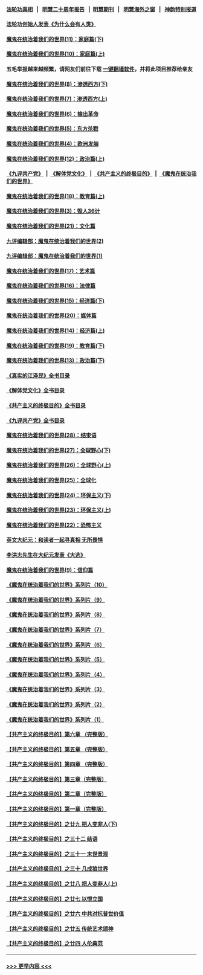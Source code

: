 #### [法轮功真相](https://github.com/gfw-breaker/truth/blob/master/README.md?t=0) &nbsp;&nbsp;|&nbsp;&nbsp; [明慧二十周年报告](https://github.com/gfw-breaker/mh-reports/blob/master/README.md?t=0) &nbsp;&nbsp;|&nbsp;&nbsp;[明慧期刊](https://github.com/gfw-breaker/mh-qikan) &nbsp;&nbsp;|&nbsp;&nbsp; [明慧海外之窗](https://github.com/gfw-breaker/mh-news/blob/master/README.md?t=0) &nbsp;&nbsp;|&nbsp;&nbsp; [神韵特别报道](https://github.com/gfw-breaker/mh-news/blob/master/shenyun.md?t=0)
#### [法轮功创始人发表《为什么会有人类》](../pages/nsc422/n13912117.md?t=03171843) 
#### [魔鬼在统治着我们的世界(11)：家庭篇(下)](../pages/nsc422/n10440961.md?t=03171843) 
#### [魔鬼在统治着我们的世界(10)：家庭篇(上)](../pages/nsc422/n10435448.md?t=03171843) 
#### 五毛举报越来越频繁，请网友们前往下载 [一键翻墙软件](https://github.com/gfw-breaker/ssr-accounts)，并将此项目推荐给亲友
#### [魔鬼在统治着我们的世界(8)：渗透西方(下)](../pages/nsc422/n10429603.md?t=03171843) 
#### [魔鬼在统治着我们的世界(7)：渗透西方(上)](../pages/nsc422/n10426013.md?t=03171843) 
#### [魔鬼在统治着我们的世界(6)：输出革命](../pages/nsc422/n10421536.md?t=03171843) 
#### [魔鬼在统治着我们的世界(5)：东方杀戮](../pages/nsc422/n10417707.md?t=03171843) 
#### [魔鬼在统治着我们的世界(4)：欧洲发端](../pages/nsc422/n10414890.md?t=03171843) 
#### [魔鬼在统治着我们的世界(12)：政治篇(上)](../pages/nsc422/n10444576.md?t=03171843) 
#### [《九评共产党》](https://github.com/begood0513/9ping.md/blob/master/README.md) &nbsp;|&nbsp; [《解体党文化》](../../../../jtdwh.md/blob/master/README.md)  &nbsp;|&nbsp; [《共产主义的终极目的》](../../../../gczydzjmd.md/blob/master/README.md) &nbsp;|&nbsp; [《魔鬼在统治我们的世界》](../../../../mgztzwmdsj.md/blob/master/README.md) 
#### [魔鬼在统治着我们的世界(18)：教育篇(上)](../pages/nsc422/n10526970.md?t=03171843) 
#### [魔鬼在统治着我们的世界(3)：毁人36计](../pages/nsc422/n10411583.md?t=03171843) 
#### [魔鬼在统治着我们的世界(21)：文化篇](../pages/nsc422/n10597706.md?t=03171843) 
#### [九评编辑部：魔鬼在统治着我们的世界(2)](../pages/nsc422/n10410036.md?t=03171843) 
#### [九评编辑部：魔鬼在统治着我们的世界(1)](../pages/nsc422/n10406825.md?t=03171843) 
#### [魔鬼在统治着我们的世界(17)：艺术篇](../pages/nsc422/n10499093.md?t=03171843) 
#### [魔鬼在统治着我们的世界(16)：法律篇](../pages/nsc422/n10485969.md?t=03171843) 
#### [魔鬼在统治着我们的世界(15)：经济篇(下)](../pages/nsc422/n10469975.md?t=03171843) 
#### [魔鬼在统治着我们的世界(20)：媒体篇](../pages/nsc422/n10586579.md?t=03171843) 
#### [魔鬼在统治着我们的世界(14)：经济篇(上)](../pages/nsc422/n10457370.md?t=03171843) 
#### [魔鬼在统治着我们的世界(19)：教育篇(下)](../pages/nsc422/n10564808.md?t=03171843) 
#### [魔鬼在统治着我们的世界(13)：政治篇(下)](../pages/nsc422/n10448270.md?t=03171843) 
#### [《真实的江泽民》全书目录](../pages/nsc422/n13721399.md?t=03171843) 
#### [《解体党文化》全书目录](../pages/nsc422/n13721157.md?t=03171843) 
#### [《共产主义的终极目的》全书目录](../pages/nsc422/n13721048.md?t=03171843) 
#### [《九评共产党》全书目录](../pages/nsc422/n13708085.md?t=03171843) 
#### [魔鬼在统治着我们的世界(28)：结束语](../pages/nsc422/n10936246.md?t=03171843) 
#### [魔鬼在统治着我们的世界(27)：全球野心(下)](../pages/nsc422/n10928319.md?t=03171843) 
#### [魔鬼在统治着我们的世界(26)：全球野心(上)](../pages/nsc422/n10900318.md?t=03171843) 
#### [魔鬼在统治着我们的世界(25)：全球化](../pages/nsc422/n10788205.md?t=03171843) 
#### [魔鬼在统治着我们的世界(24)：环保主义(下)](../pages/nsc422/n10695307.md?t=03171843) 
#### [魔鬼在统治着我们的世界(23)：环保主义(上)](../pages/nsc422/n10688613.md?t=03171843) 
#### [魔鬼在统治着我们的世界(22)：恐怖主义](../pages/nsc422/n10614727.md?t=03171843) 
#### [英文大纪元：和读者一起寻真相 无所畏惧](../pages/nsc422/n12542027.md?t=03171843) 
#### [李洪志先生在大纪元发表《大选》](../pages/nsc422/n12534746.md?t=03171843) 
#### [魔鬼在统治着我们的世界(9)：信仰篇](../pages/nsc422/n10432159.md?t=03171843) 
#### [《魔鬼在统治着我们的世界》系列片（10）](../pages/nsc422/n12292670.md?t=03171843) 
#### [《魔鬼在统治着我们的世界》系列片（9）](../pages/nsc422/n12290859.md?t=03171843) 
#### [《魔鬼在统治着我们的世界》系列片（8）](../pages/nsc422/n12287445.md?t=03171843) 
#### [《魔鬼在统治着我们的世界》系列片（7）](../pages/nsc422/n12283425.md?t=03171843) 
#### [《魔鬼在统治着我们的世界》系列片（6）](../pages/nsc422/n12282314.md?t=03171843) 
#### [《魔鬼在统治着我们的世界》系列片（5）](../pages/nsc422/n12281419.md?t=03171843) 
#### [《魔鬼在统治着我们的世界》系列片（4）](../pages/nsc422/n12274024.md?t=03171843) 
#### [《魔鬼在统治着我们的世界》系列片（3）](../pages/nsc422/n12271322.md?t=03171843) 
#### [《魔鬼在统治着我们的世界》系列片（2）](../pages/nsc422/n12269049.md?t=03171843) 
#### [《魔鬼在统治着我们的世界》系列片（1）](../pages/nsc422/n12267575.md?t=03171843) 
#### [【共产主义的终极目的】第六章 （完整版）](../pages/nsc422/n11428913.md?t=03171843) 
#### [【共产主义的终极目的】第五章 （完整版）](../pages/nsc422/n11428912.md?t=03171843) 
#### [【共产主义的终极目的】第四章 （完整版）](../pages/nsc422/n11428907.md?t=03171843) 
#### [【共产主义的终极目的】第三章（完整版）](../pages/nsc422/n11428848.md?t=03171843) 
#### [【共产主义的终极目的】第二章（完整版）](../pages/nsc422/n11428831.md?t=03171843) 
#### [【共产主义的终极目的】第一章（完整版）](../pages/nsc422/n11417651.md?t=03171843) 
#### [【共产主义的终极目的】之廿九 把人变非人(下)](../pages/nsc422/n11344140.md?t=03171843) 
#### [【共产主义的终极目的】之三十二 结语](../pages/nsc422/n11360535.md?t=03171843) 
#### [【共产主义的终极目的】之三十一 末世景观](../pages/nsc422/n11351129.md?t=03171843) 
#### [【共产主义的终极目的】之三十 几成狼世界](../pages/nsc422/n11348280.md?t=03171843) 
#### [【共产主义的终极目的】之廿八 把人变非人(上)](../pages/nsc422/n11340492.md?t=03171843) 
#### [【共产主义的终极目的】之廿七 以恨立国](../pages/nsc422/n11336944.md?t=03171843) 
#### [【共产主义的终极目的】之廿六 中共对抗普世价值](../pages/nsc422/n11324785.md?t=03171843) 
#### [【共产主义的终极目的】之廿五 传统艺术颂神](../pages/nsc422/n11296396.md?t=03171843) 
#### [【共产主义的终极目的】之廿四 人伦典范](../pages/nsc422/n11296397.md?t=03171843) 

----
#### [ >>> 更早内容 <<< ](../indexes/nsc422-earlier.md)
